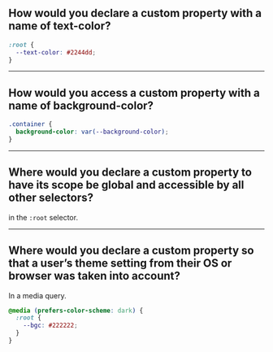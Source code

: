 ## **How would you declare a custom property with a name of text-color?**

```css
:root {
  --text-color: #2244dd;
}
```

---

## **How would you access a custom property with a name of background-color?**

```css
.container {
  background-color: var(--background-color);
}
```

---

## **Where would you declare a custom property to have its scope be global and accessible by all other selectors?**

in the `:root` selector.

---

## **Where would you declare a custom property so that a user’s theme setting from their OS or browser was taken into account?**

In a media query.

```css
@media (prefers-color-scheme: dark) {
  :root {
    --bgc: #222222;
  }
}
```
